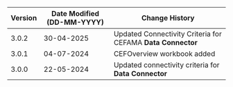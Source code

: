 | **Version** | **Date Modified (DD-MM-YYYY)** | **Change History**                                                           |
|-------------|--------------------------------|------------------------------------------------------------------------------|
| 3.0.2       | 30-04-2025                     | Updated Connectivity Criteria for CEFAMA **Data Connector**                  |
| 3.0.1       | 04-07-2024                     | CEFOverview workbook added                                                   |
| 3.0.0       | 22-05-2024                     | Updated connectivity criteria for **Data Connector**   					  |